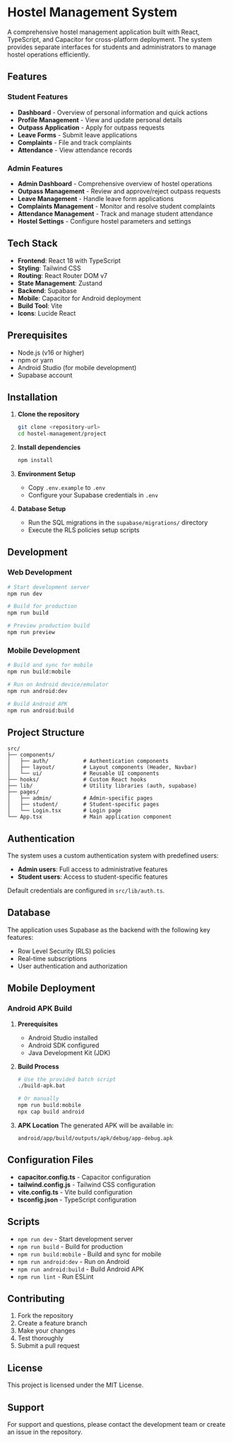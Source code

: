 # Hostel Management System

A comprehensive hostel management application built with React, TypeScript, and Capacitor for cross-platform deployment. The system provides separate interfaces for students and administrators to manage hostel operations efficiently.

## Features

### Student Features
- **Dashboard** - Overview of personal information and quick actions
- **Profile Management** - View and update personal details
- **Outpass Application** - Apply for outpass requests
- **Leave Forms** - Submit leave applications
- **Complaints** - File and track complaints
- **Attendance** - View attendance records

### Admin Features
- **Admin Dashboard** - Comprehensive overview of hostel operations
- **Outpass Management** - Review and approve/reject outpass requests
- **Leave Management** - Handle leave form applications
- **Complaints Management** - Monitor and resolve student complaints
- **Attendance Management** - Track and manage student attendance
- **Hostel Settings** - Configure hostel parameters and settings

## Tech Stack

- **Frontend**: React 18 with TypeScript
- **Styling**: Tailwind CSS
- **Routing**: React Router DOM v7
- **State Management**: Zustand
- **Backend**: Supabase
- **Mobile**: Capacitor for Android deployment
- **Build Tool**: Vite
- **Icons**: Lucide React

## Prerequisites

- Node.js (v16 or higher)
- npm or yarn
- Android Studio (for mobile development)
- Supabase account

## Installation

1. **Clone the repository**
   ```bash
   git clone <repository-url>
   cd hostel-management/project
   ```

2. **Install dependencies**
   ```bash
   npm install
   ```

3. **Environment Setup**
   - Copy `.env.example` to `.env`
   - Configure your Supabase credentials in `.env`

4. **Database Setup**
   - Run the SQL migrations in the `supabase/migrations/` directory
   - Execute the RLS policies setup scripts

## Development

### Web Development
```bash
# Start development server
npm run dev

# Build for production
npm run build

# Preview production build
npm run preview
```

### Mobile Development
```bash
# Build and sync for mobile
npm run build:mobile

# Run on Android device/emulator
npm run android:dev

# Build Android APK
npm run android:build
```

## Project Structure

```
src/
├── components/
│   ├── auth/           # Authentication components
│   ├── layout/         # Layout components (Header, Navbar)
│   └── ui/             # Reusable UI components
├── hooks/              # Custom React hooks
├── lib/                # Utility libraries (auth, supabase)
├── pages/
│   ├── admin/          # Admin-specific pages
│   ├── student/        # Student-specific pages
│   └── Login.tsx       # Login page
└── App.tsx             # Main application component
```

## Authentication

The system uses a custom authentication system with predefined users:
- **Admin users**: Full access to administrative features
- **Student users**: Access to student-specific features

Default credentials are configured in `src/lib/auth.ts`.

## Database

The application uses Supabase as the backend with the following key features:
- Row Level Security (RLS) policies
- Real-time subscriptions
- User authentication and authorization

## Mobile Deployment

### Android APK Build

1. **Prerequisites**
   - Android Studio installed
   - Android SDK configured
   - Java Development Kit (JDK)

2. **Build Process**
   ```bash
   # Use the provided batch script
   ./build-apk.bat
   
   # Or manually
   npm run build:mobile
   npx cap build android
   ```

3. **APK Location**
   The generated APK will be available in:
   ```
   android/app/build/outputs/apk/debug/app-debug.apk
   ```

## Configuration Files

- **capacitor.config.ts** - Capacitor configuration
- **tailwind.config.js** - Tailwind CSS configuration
- **vite.config.ts** - Vite build configuration
- **tsconfig.json** - TypeScript configuration

## Scripts

- `npm run dev` - Start development server
- `npm run build` - Build for production
- `npm run build:mobile` - Build and sync for mobile
- `npm run android:dev` - Run on Android
- `npm run android:build` - Build Android APK
- `npm run lint` - Run ESLint

## Contributing

1. Fork the repository
2. Create a feature branch
3. Make your changes
4. Test thoroughly
5. Submit a pull request

## License

This project is licensed under the MIT License.

## Support

For support and questions, please contact the development team or create an issue in the repository.
